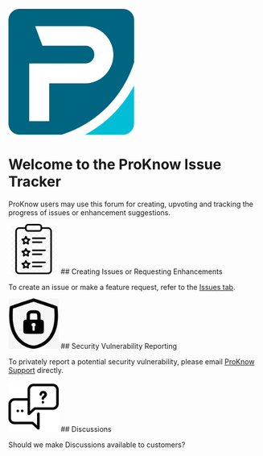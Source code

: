 <p align="left">
  <img src="./.images/pk-icon.svg" width="250" height="250">
</p>

# Welcome to the ProKnow Issue Tracker

ProKnow users may use this forum for creating, upvoting and tracking the progress of issues or enhancement suggestions.

<img src="./.images/features.png" width="100" height="100">
## Creating Issues or Requesting Enhancements

To create an issue or make a feature request, refer to the [Issues tab](https://github.com/rennerg/issue-tracking-test/issues). 

<img src="./.images/security.jpg" width="100" height="100">
## Security Vulnerability Reporting

To privately report a potential security vulnerability, please email [ProKnow Support](mailto:proknowsupport@elekta.com) directly. 

<img src="./.images/discuss.png" width="100" height="100">
## Discussions

Should we make Discussions available to customers?
